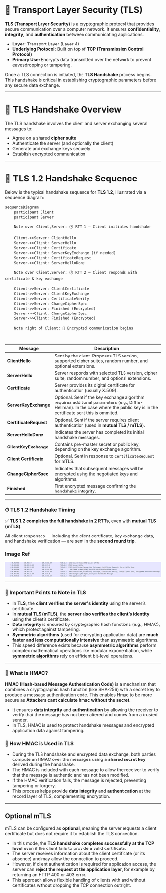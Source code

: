 # 🔐 Transport Layer Security (TLS)

**TLS (Transport Layer Security)** is a cryptographic protocol that provides secure communication over a computer network. It ensures **confidentiality**, **integrity**, and **authentication** between communicating applications.

- **Layer:** Transport Layer (Layer 4)
- **Underlying Protocol:** Built on top of **TCP (Transmission Control Protocol)**
- **Primary Use:** Encrypts data transmitted over the network to prevent eavesdropping or tampering.

Once a TLS connection is initiated, the **TLS Handshake** process begins. This handshake is critical in establishing cryptographic parameters before any secure data exchange.

---

# 🔁 TLS Handshake Overview

The TLS handshake involves the client and server exchanging several messages to:

- Agree on a shared **cipher suite**
- Authenticate the server (and optionally the client)
- Generate and exchange keys securely
- Establish encrypted communication

---

# 🔐 TLS 1.2 Handshake Sequence

Below is the typical handshake sequence for **TLS 1.2**, illustrated via a sequence diagram:

```mermaid
sequenceDiagram
    participant Client
    participant Server

    Note over Client,Server: 🕐 RTT 1 – Client initiates handshake

    Client->>Server: ClientHello
    Server->>Client: ServerHello
    Server->>Client: Certificate
    Server->>Client: ServerKeyExchange (if needed)
    Server->>Client: CertificateRequest
    Server->>Client: ServerHelloDone

    Note over Client,Server: 🕐 RTT 2 – Client responds with certificate & key exchange

    Client->>Server: ClientCertificate
    Client->>Server: ClientKeyExchange
    Client->>Server: CertificateVerify
    Client->>Server: ChangeCipherSpec
    Client->>Server: Finished (Encrypted)
    Server->>Client: ChangeCipherSpec
    Server->>Client: Finished (Encrypted)

    Note right of Client: 🔐 Encrypted communication begins
```
<br>

| Message                | Description                                                                                                |
| ---------------------- | ---------------------------------------------------------------------------------------------------------- |
| **ClientHello**        | Sent by the client. Proposes TLS version, supported cipher suites, random number, and optional extensions. |
| **ServerHello**        | Server responds with selected TLS version, cipher suite, random number, and optional extensions.           |
| **Certificate**        | Server provides its digital certificate for authentication (usually X.509).                                |
| **ServerKeyExchange**  | Optional. Sent if the key exchange algorithm requires additional parameters (e.g., Diffie-Hellman).  In the case where the public key is in the certificate sent this is ommited.      |
| **CertificateRequest** | Optional. Sent if the server requires client authentication (used in **mutual TLS / mTLS**).               |
| **ServerHelloDone**    | Indicates the server has completed its initial handshake messages.                                         |
| **ClientKeyExchange**  | Contains pre-master secret or public key, depending on the key exchange algorithm.                         |
| **Client Certificate** | Optional. Sent in response to `CertificateRequest` for mTLS.                                               |
| **ChangeCipherSpec**   | Indicates that subsequent messages will be encrypted using the negotiated keys and algorithms.             |
| **Finished**           | First encrypted message confirming the handshake integrity.                                                |
---
### ⏱ TLS 1.2 Handshake Timing

✅ **TLS 1.2 completes the full handshake in 2 RTTs**, even with **mutual TLS (mTLS)**.

All client responses — including the client certificate, key exchange data, and handshake verification — are sent in the **second round trip**.

### Image Ref 
![TLS 1.2 wireshark image](../../images/TLS1.2_wireshark.png)

---

### 🔎 Important Points to Note in TLS

- In **TLS**, the **client verifies the server's identity** using the server’s certificate.
- In **mutual TLS (mTLS)**, the **server also verifies the client’s identity** using the client’s certificate.
- **Data integrity** is ensured by cryptographic hash functions (e.g., HMAC), which protect against tampering.
- **Symmetric algorithms** (used for encrypting application data) are **much faster and less computationally intensive** than asymmetric algorithms.
- This speed difference exists because **asymmetric algorithms** perform complex mathematical operations like modular exponentiation, while **symmetric algorithms** rely on efficient bit-level operations.

---

### 🔐 What is HMAC?

**HMAC (Hash-based Message Authentication Code)** is a mechanism that combines a cryptographic hash function (like SHA-256) with a secret key to produce a message authentication code. This enables Hmac to be more secure as **Attackers cant calculate hmac without the secret**.

- It ensures **data integrity** and **authentication** by allowing the receiver to verify that the message has not been altered and comes from a trusted sender.
- In TLS, HMAC is used to protect handshake messages and encrypted application data against tampering.

### 🔧 How HMAC is Used in TLS

- During the TLS handshake and encrypted data exchange, both parties compute an HMAC over the messages using a **shared secret key** derived during the handshake.
- The HMAC is included with each message to allow the receiver to verify that the message is authentic and has not been modified.
- If the HMAC verification fails, the message is rejected, preventing tampering or forgery.
- This process helps provide **data integrity** and **authentication** at the record layer of TLS, complementing encryption.
---

## Optional mTLS

mTLS can be configured as **optional**, meaning the server requests a client certificate but does not require it to establish the TLS connection.

- In this mode, the **TLS handshake completes successfully at the TCP level** even if the client fails to provide a valid certificate.
- The server receives information about the client certificate (or its absence) and may allow the connection to proceed.
- However, if client authentication is required for application access, the server can **reject the request at the application layer**, for example by returning an HTTP 400 or 403 error.
- This approach allows flexible handling of clients with and without certificates without dropping the TCP connection outright.



